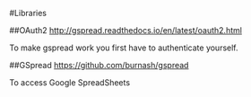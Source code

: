 #Libraries

##OAuth2
http://gspread.readthedocs.io/en/latest/oauth2.html

To make gspread work you first have to authenticate yourself. 


##GSpread
https://github.com/burnash/gspread

To access Google SpreadSheets